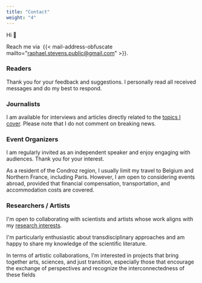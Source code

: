 ```yaml
---
title: "Contact"
weight: "4"
---
```


Hi :wave:

Reach me via&nbsp; {{< mail-address-obfuscate mailto="raphael.stevens.public@gmail.com" >}}.

### Readers

Thank you for your feedback and suggestions. I personally read all received messages and do my best to respond.

### Journalists

I am available for interviews and articles directly related to the [topics I cover](/recherche). Please note that I do not comment on breaking news.

### Event Organizers

I am regularly invited as an independent speaker and enjoy engaging with audiences. Thank you for your interest. 

As a resident of the Condroz region, I usually limit my travel to Belgium and Northern France, including Paris. However, I am open to considering events abroad, provided that financial compensation, transportation, and accommodation costs are covered.

### Researchers / Artists

I'm open to collaborating with scientists and artists whose work aligns with my [research interests](/recherche). 

I'm particularly enthusiastic about transdisciplinary approaches and am happy to share my knowledge of the scientific literature.

In terms of artistic collaborations, I'm interested in projects that bring together arts, sciences, and just transition, especially those that encourage the exchange of perspectives and recognize the interconnectedness of these fields